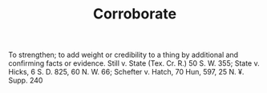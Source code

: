 ---
title: Corroborate
letter: C
permalink: "/definitions/bld-corroborate.html"
body: To strengthen; to add weight or credibility to a thing by additional and confirming
  facts or evidence. Still v. State (Tex. Cr. R.) 50 S. W. 355; State v. Hicks, 6
  S. D. 825, 60 N. W. 66; Schefter v. Hatch, 70 Hun, 597, 25 N. ¥. Supp. 240
published_at: '2018-07-07'
source: Black's Law Dictionary 2nd Ed (1910)
layout: post
---